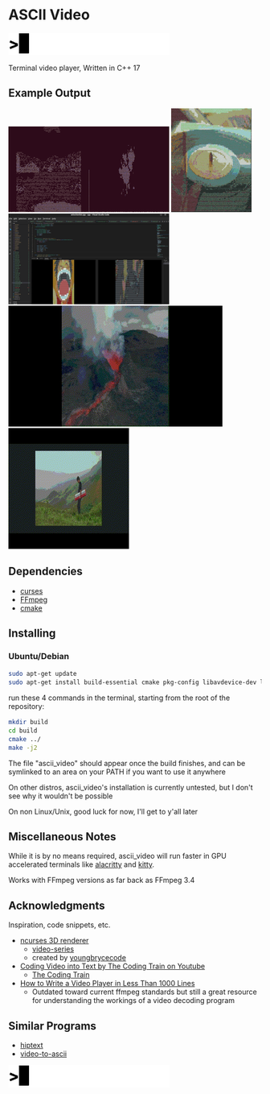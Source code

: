 
# ASCII Video

![gif](/assets/readme/ascii-320.gif)

Terminal video player, Written in C++ 17

## Example Output

![example created in tmux](assets/readme/example-320.gif)
![example colored output](assets/readme/colored_music_record-160.gif)
![example vscode](assets/readme/vscode.png)
![example volcano](assets/readme/volcano.gif)
![example keybiard](assets/readme/keyboard_man.gif)

## Dependencies

* [curses](https://invisible-island.net/ncurses/)
* [FFmpeg](https://ffmpeg.org/)
* [cmake](https://cmake.org/)

## Installing

### Ubuntu/Debian

```bash
sudo apt-get update
sudo apt-get install build-essential cmake pkg-config libavdevice-dev libncurses-dev
```

run these 4 commands in the terminal, starting from
the root of the repository:

```bash
mkdir build
cd build
cmake ../
make -j2
```

The file "ascii_video" should appear once the build finishes, and can be symlinked
to an area on your PATH if you want to use it anywhere

On other distros, ascii_video's installation is currently untested, but I don't see why
it wouldn't be possible

On non Linux/Unix, good luck for now, I'll get to y'all later

## Miscellaneous Notes

While it is by no means required, ascii_video will run faster in GPU accelerated
terminals like [alacritty](https://github.com/alacritty/alacritty) and
[kitty](https://github.com/kovidgoyal/kitty).

Works with FFmpeg versions as far back as FFmpeg 3.4

## Acknowledgments

Inspiration, code snippets, etc.

* [ncurses 3D renderer](https://github.com/youngbrycecode/RenderEngine)
  * [video-series](https://www.youtube.com/playlist?list=PLg4mWef4l7Qzxs_Fa2DrgZeJKAbG3b7ue)
  * created by [youngbrycecode](https://github.com/youngbrycecode)
* [Coding Video into Text by The Coding Train on Youtube](https://www.youtube.com/watch?v=55iwMYv8tGI)
  * [The Coding Train](https://www.youtube.com/c/TheCodingTrain)
* [How to Write a Video Player in Less Than 1000 Lines](http://dranger.com/ffmpeg/)
  * Outdated toward current ffmpeg standards but still a great resource
  for understanding the workings of a video decoding program

## Similar Programs

* [hiptext](https://github.com/jart/hiptext)
* [video-to-ascii](https://github.com/joelibaceta/video-to-ascii)

![gif](/assets/readme/ascii-320.gif)
